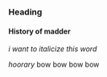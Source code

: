 ### Heading 

#### History of madder
 
 _i want to italicize this word_
 
  *hoorary* 
bow bow bow bow

